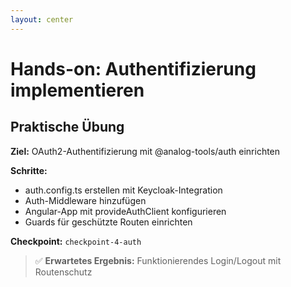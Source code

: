 ```yaml
---
layout: center
---
```


# Hands-on: Authentifizierung implementieren

## Praktische Übung

**Ziel:** OAuth2-Authentifizierung mit @analog-tools/auth einrichten

**Schritte:**
- auth.config.ts erstellen mit Keycloak-Integration
- Auth-Middleware hinzufügen
- Angular-App mit provideAuthClient konfigurieren
- Guards für geschützte Routen einrichten

**Checkpoint:** `checkpoint-4-auth`

> ✅ **Erwartetes Ergebnis:** Funktionierendes Login/Logout mit Routenschutz

